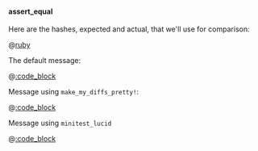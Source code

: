 #### assert_equal

Here are the hashes, expected and actual, that we'll use for comparison:

@[ruby](data.rb)

The default message:

@[:code_block](default.txt)

Message using ```make_my_diffs_pretty!```:

@[:code_block](better.txt)

Message using ```minitest_lucid```

@[:code_block](lucid.txt)
